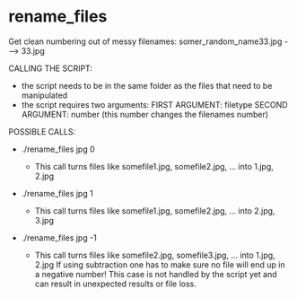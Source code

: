 # rename_files
Get clean numbering out of messy filenames: somer_random_name33.jpg ---> 33.jpg

CALLING THE SCRIPT:
- the script needs to be in the same folder as the files that need to be manipulated
- the script requires two arguments:
  FIRST ARGUMENT: filetype
  SECOND ARGUMENT: number (this number changes the filenames number)
  
  
POSSIBLE CALLS:
- ./rename_files jpg 0
  - This call turns files like somefile1.jpg, somefile2.jpg, ... into 1.jpg, 2.jpg
  
- ./rename_files jpg 1
  - This call turns files like somefile1.jpg, somefile2.jpg, ... into 2.jpg, 3.jpg
  
- ./rename_files jpg -1
  - This call turns files like somefile2.jpg, somefile3.jpg, ... into 1.jpg, 2.jpg
    If using subtraction one has to make sure no file will end up in a negative number! This case is not handled by the script     yet and can result in unexpected results or file loss.
  
  
